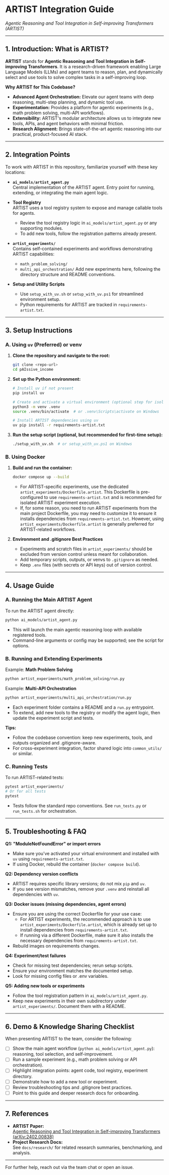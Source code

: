 # ARTIST Integration Guide

_Agentic Reasoning and Tool Integration in Self-improving Transformers (ARTIST)_

---

## 1. Introduction: What is ARTIST?

**ARTIST** stands for **Agentic Reasoning and Tool Integration in Self-improving Transformers**. It is a research-driven framework enabling Large Language Models (LLMs) and agent teams to reason, plan, and dynamically select and use tools to solve complex tasks in a self-improving loop.

**Why ARTIST for This Codebase?**
- **Advanced Agent Orchestration:** Elevate our agent teams with deep reasoning, multi-step planning, and dynamic tool use.
- **Experimentation:** Provides a platform for agentic experiments (e.g., math problem solving, multi-API workflows).
- **Extensibility:** ARTIST's modular architecture allows us to integrate new tools, APIs, and agent behaviors with minimal friction.
- **Research Alignment:** Brings state-of-the-art agentic reasoning into our practical, product-focused AI stack.

---

## 2. Integration Points

To work with ARTIST in this repository, familiarize yourself with these key locations:

- **`ai_models/artist_agent.py`**  
  Central implementation of the ARTIST agent. Entry point for running, extending, or integrating the main agent logic.

- **Tool Registry**  
  ARTIST uses a tool registry system to expose and manage callable tools for agents.  
  - Review the tool registry logic in `ai_models/artist_agent.py` or any supporting modules.
  - To add new tools, follow the registration patterns already present.

- **`artist_experiments/`**  
  Contains self-contained experiments and workflows demonstrating ARTIST capabilities:
    - `math_problem_solving/`
    - `multi_api_orchestration/`
  Add new experiments here, following the directory structure and README conventions.

- **Setup and Utility Scripts**  
  - Use `setup_with_uv.sh` or `setup_with_uv.ps1` for streamlined environment setup.
  - Python requirements for ARTIST are tracked in `requirements-artist.txt`.

---

## 3. Setup Instructions

### A. Using `uv` (Preferred) or venv

1. **Clone the repository and navigate to the root:**
   ```bash
   git clone <repo-url>
   cd pAIssive_income
   ```

2. **Set up the Python environment:**
   ```bash
   # Install uv if not present
   pip install uv

   # Create and activate a virtual environment (optional step for isolation)
   python3 -m venv .venv
   source .venv/bin/activate  # or .venv\Scripts\activate on Windows

   # Install ARTIST dependencies using uv
   uv pip install -r requirements-artist.txt
   ```

3. **Run the setup script (optional, but recommended for first-time setup):**
   ```bash
   ./setup_with_uv.sh  # or setup_with_uv.ps1 on Windows
   ```

### B. Using Docker

1. **Build and run the container:**
   ```bash
   docker compose up --build
   ```
   - For ARTIST-specific experiments, use the dedicated `artist_experiments/Dockerfile.artist`. This Dockerfile is pre-configured to use `requirements-artist.txt` and is recommended for isolated ARTIST experiment execution.
   - If, for some reason, you need to run ARTIST experiments from the main project Dockerfile, you may need to customize it to ensure it installs dependencies from `requirements-artist.txt`. However, using `artist_experiments/Dockerfile.artist` is generally preferred for ARTIST-related workflows.

2. **Environment and .gitignore Best Practices**

   - Experiments and scratch files in `artist_experiments/` should be excluded from version control unless meant for collaboration.  
   - Add temporary scripts, outputs, or venvs to `.gitignore` as needed.
   - Keep `.env` files (with secrets or API keys) out of version control.

---

## 4. Usage Guide

### A. Running the Main ARTIST Agent

To run the ARTIST agent directly:
```bash
python ai_models/artist_agent.py
```
- This will launch the main agentic reasoning loop with available registered tools.
- Command-line arguments or config may be supported; see the script for options.

### B. Running and Extending Experiments

Example: **Math Problem Solving**
```bash
python artist_experiments/math_problem_solving/run.py
```
Example: **Multi-API Orchestration**
```bash
python artist_experiments/multi_api_orchestration/run.py
```
- Each experiment folder contains a README and a `run.py` entrypoint.
- To extend, add new tools to the registry or modify the agent logic, then update the experiment script and tests.

**Tips:**
- Follow the codebase convention: keep new experiments, tools, and outputs organized and .gitignore-aware.
- For cross-experiment integration, factor shared logic into `common_utils/` or similar.

### C. Running Tests

To run ARTIST-related tests:
```bash
pytest artist_experiments/
# Or for all tests
pytest
```
- Tests follow the standard repo conventions. See `run_tests.py` or `run_tests.sh` for orchestration.

---

## 5. Troubleshooting & FAQ

**Q1: "ModuleNotFoundError" or import errors**
- Make sure you’ve activated your virtual environment and installed with `uv` using `requirements-artist.txt`.
- If using Docker, rebuild the container (`docker compose build`).

**Q2: Dependency version conflicts**
- ARTIST requires specific library versions; do not mix `pip` and `uv`.
- If you see version mismatches, remove your `.venv` and reinstall all dependencies with `uv`.

**Q3: Docker issues (missing dependencies, agent errors)**
- Ensure you are using the correct Dockerfile for your use case:
  - For ARTIST experiments, the recommended approach is to use `artist_experiments/Dockerfile.artist`, which is already set up to install dependencies from `requirements-artist.txt`.
  - If running via a different Dockerfile, make sure it also installs the necessary dependencies from `requirements-artist.txt`.
- Rebuild images on requirements changes.

**Q4: Experiment/test failures**
- Check for missing test dependencies; rerun setup scripts.
- Ensure your environment matches the documented setup.
- Look for missing config files or .env variables.

**Q5: Adding new tools or experiments**
- Follow the tool registration pattern in `ai_models/artist_agent.py`.
- Keep new experiments in their own subdirectory under `artist_experiments/`. Document them with a README.

---

## 6. Demo & Knowledge Sharing Checklist

When presenting ARTIST to the team, consider the following:

- [ ] Show the main agent workflow (`python ai_models/artist_agent.py`): reasoning, tool selection, and self-improvement.
- [ ] Run a sample experiment (e.g., math problem solving or API orchestration).
- [ ] Highlight integration points: agent code, tool registry, experiment directory.
- [ ] Demonstrate how to add a new tool or experiment.
- [ ] Review troubleshooting tips and .gitignore best practices.
- [ ] Point to this guide and deeper research docs for onboarding.

---

## 7. References

- **ARTIST Paper:**  
  [Agentic Reasoning and Tool Integration in Self-improving Transformers (arXiv:2402.00838)](https://arxiv.org/abs/2402.00838)
- **Project Research Docs:**  
  See `docs/research/` for related research summaries, benchmarking, and analysis.

---

For further help, reach out via the team chat or open an issue.